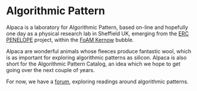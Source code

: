 # Algorithmic Pattern

Alpaca is a laboratory for Algorithmic Pattern, based on-line and
hopefully one day as a physical research lab in Sheffield UK, emerging
from the [ERC PENELOPE](https://penelope.hypotheses.org/) project,
within the [FoAM Kernow](https://fo.am/studios/kernow/) bubble.

Alpaca are wonderful animals whose fleeces produce fantastic wool,
which is as important for exploring algorithmic patterns as
silicon. Alpaca is also short for the Algorithmic Pattern Catalog, an
idea which we hope to get going over the next couple of years.

For now, we have a [forum](https://forum.alpaca.lurk.org/), exploring
readings around algorithmic patterns.


